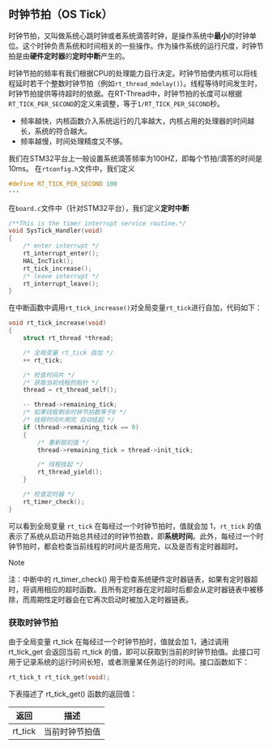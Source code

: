 ## 时钟节拍（OS Tick）

时钟节拍，又叫做系统心跳时钟或者系统滴答时钟，是操作系统中**最小**的时钟单位。这个时钟负责系统和时间相关的一些操作。作为操作系统的运行尺度，时钟节拍是由**硬件定时器**的**定时中断**产生的。

时钟节拍的频率有我们根据CPU的处理能力自行决定。时钟节拍使内核可以将线程延时若干个整数时钟节拍（例如`rt_thread_mdelay()`）。线程等待时间发生时，时钟节拍提供等待超时的依据。在RT-Thread中，时钟节拍的长度可以根据`RT_TICK_PER_SECOND`的定义来调整，等于`1/RT_TICK_PER_SECOND`秒。

- 频率越快，内核函数介入系统运行的几率越大，内核占用的处理器的时间越长，系统的符合越大。
- 频率越慢，时间处理精度又不够。

我们在STM32平台上一般设置系统滴答频率为100HZ，即每个节拍/滴答的时间是10ms。
在`rtconfig.h`文件中，我们定义
```C
#define RT_TICK_PER_SECOND 100
···
```

在`board.c`文件中（针对STM32平台），我们定义**定时中断**
```C
/**This is the timer interrupt service routine.*/
void SysTick_Handler(void)
{
    /* enter interrupt */
    rt_interrupt_enter();
    HAL_IncTick();
    rt_tick_increase();
    /* leave interrupt */
    rt_interrupt_leave();
}
```
在中断函数中调用`rt_tick_increase()`对全局变量`rt_tick`进行自加，代码如下：
```C
void rt_tick_increase(void)
{
    struct rt_thread *thread;

    /* 全局变量 rt_tick 自加 */
    ++ rt_tick;

    /* 检查时间片 */
    /* 获取当前线程的指针 */
    thread = rt_thread_self();

    -- thread->remaining_tick;
    /* 如果线程剩余时钟节拍数等于0 */
    /* 线程时间片用完 自动挂起 */
    if (thread->remaining_tick == 0)
    {
        /* 重新赋初值 */
        thread->remaining_tick = thread->init_tick;

        /* 线程挂起 */
        rt_thread_yield();
    }

    /* 检查定时器 */
    rt_timer_check();
}
```

可以看到全局变量 `rt_tick` 在每经过一个时钟节拍时，值就会加 1，`rt_tick` 的值表示了系统从启动开始总共经过的时钟节拍数，即**系统时间**。此外，每经过一个时钟节拍时，都会检查当前线程的时间片是否用完，以及是否有定时器超时。

> [!NOTE]
> 注：中断中的 rt_timer_check() 用于检查系统硬件定时器链表，如果有定时器超时，将调用相应的超时函数。且所有定时器在定时超时后都会从定时器链表中被移除，而周期性定时器会在它再次启动时被加入定时器链表。

### 获取时钟节拍

由于全局变量 rt_tick 在每经过一个时钟节拍时，值就会加 1，通过调用 rt_tick_get 会返回当前 rt_tick 的值，即可以获取到当前的时钟节拍值。此接口可用于记录系统的运行时间长短，或者测量某任务运行的时间。接口函数如下：

```c
rt_tick_t rt_tick_get(void);
```

下表描述了 rt_tick_get() 函数的返回值：

|**返回**|**描述**      |
|----------|----------------|
| rt_tick  | 当前时钟节拍值 |

